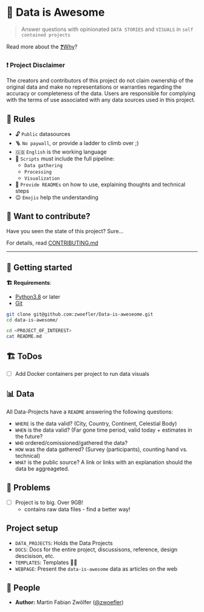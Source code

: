 # 🚀 Data is Awesome
> Answer questions with opinionated `DATA STORIES` and `VISUALS` in `self contained projects`

Read more about the [❓️Why](docs/Purpose%20and%20Why.md)?

### ❗️ Project Disclaimer
The creators and contributors of this project do not claim ownership of the original data and make no representations or warranties regarding the accuracy or completeness of the data.
Users are responsible for complying with the terms of use associated with any data sources used in this project.

## 📏 Rules
- 🔓 `Public` datasources
- 🪜 `No paywall`, or provide a ladder to climb over ;)
- 🇬🇧 `English` is the working language
- 🔄 `Scripts` must include the full pipeline:
    - `Data gathering`
    - `Processing`
    - `Visualization`
- 📝 `Provide READMEs` on how to use, explaining thoughts and technical steps
- 😉 `Emojis` help the understanding


## 📝 Want to contribute?
Have you seen the state of this project?
Sure...

For details, read [CONTRIBUTING.md](CONTRIBUTING.md)

---


## 🚀 Getting started
**🏗️ Requirements**:
- [Python3.8](https://www.python.org/downloads/) or later
- [Git](https://git-scm.com/book/en/v2/Getting-Started-Installing-Git)


```BASH
git clone git@github.com:zwoefler/Data-is-aweseome.git
cd data-is-awesome/

cd <PROJECT_OF_INTEREST>
cat README.md
```

## 🏗️ ToDos
- [ ] Add Docker containers per project to run data visuals


## 📊 Data
All Data-Projects have a `README` answering the following questions:
- `WHERE` is the data valid? (City, Country, Continent, Celestial Body)
- `WHEN` is the data valid? (Far gone time period, valid today + estimates in the future?
- `WHO` ordered/comissioned/gathered the data?
- `HOW` was the data gathered? (Survey (participants), counting hand vs. technical)
- `WHAT` is the public source? A link or links with an explanation should the data be aggreageted.


## 🚧 Problems
- [ ] Project is to big. Over 9GB!
    - contains raw data files - find a better way!


## Project setup
- `DATA_PROJECTS`: Holds the Data Projects
- `DOCS`: Docs for the entire project, discussisons, reference, design descisison, etc.
- `TEMPLATES`: Templates 🤷🏽
- `WEBPAGE`: Present the `data-is-awesome` data as articles on the web


## 👥 People
- **Author:**
Martin Fabian Zwölfer ([@zwoefler](https://github.com/zwoefler))
